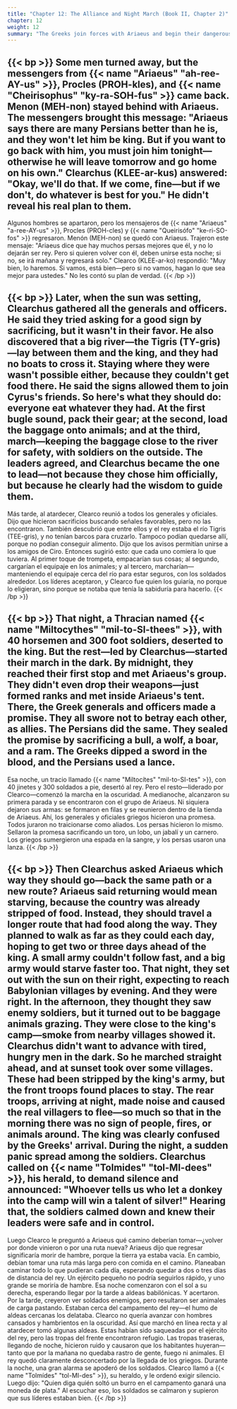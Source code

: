```yaml
---
title: "Chapter 12: The Alliance and Night March (Book II, Chapter 2)"
chapter: 12
weight: 12
summary: "The Greeks join forces with Ariaeus and begin their dangerous march through enemy territory."
---
```


{{< bp >}}
Some men turned away, but the messengers from {{< name "Ariaeus" "ah-ree-AY-us" >}}, Procles (PROH-kles), and {{< name "Cheirisophus" "ky-ra-SOH-fus" >}} came back. Menon (MEH-non) stayed behind with Ariaeus. The messengers brought this message: "Ariaeus says there are many Persians better than he is, and they won't let him be king. But if you want to go back with him, you must join him tonight—otherwise he will leave tomorrow and go home on his own." Clearchus (KLEE-ar-kus) answered: "Okay, we'll do that. If we come, fine—but if we don't, do whatever is best for you." He didn't reveal his real plan to them.
---
Algunos hombres se apartaron, pero los mensajeros de {{< name "Ariaeus" "a-ree-AY-us" >}}, Procles (PROH-cles) y {{< name "Queirisófo" "ke-ri-SO-fos" >}} regresaron. Menón (MEH-non) se quedó con Ariaeus. Trajeron este mensaje: "Ariaeus dice que hay muchos persas mejores que él, y no lo dejarán ser rey. Pero si quieren volver con él, deben unirse esta noche; si no, se irá mañana y regresará solo." Clearco (KLEE-ar-ko) respondió: "Muy bien, lo haremos. Si vamos, está bien—pero si no vamos, hagan lo que sea mejor para ustedes." No les contó su plan de verdad.
{{< /bp >}}

{{< bp >}}
Later, when the sun was setting, Clearchus gathered all the generals and officers. He said they tried asking for a good sign by sacrificing, but it wasn't in their favor. He also discovered that a big river—the Tigris (TY-gris)—lay between them and the king, and they had no boats to cross it. Staying where they were wasn't possible either, because they couldn't get food there. He said the signs allowed them to join Cyrus's friends. So here's what they should do: everyone eat whatever they had. At the first bugle sound, pack their gear; at the second, load the baggage onto animals; and at the third, march—keeping the baggage close to the river for safety, with soldiers on the outside. The leaders agreed, and Clearchus became the one to lead—not because they chose him officially, but because he clearly had the wisdom to guide them.
---
Más tarde, al atardecer, Clearco reunió a todos los generales y oficiales. Dijo que hicieron sacrificios buscando señales favorables, pero no las encontraron. También descubrió que entre ellos y el rey estaba el río Tigris (TEE-gris), y no tenían barcos para cruzarlo. Tampoco podían quedarse allí, porque no podían conseguir alimento. Dijo que los avisos permitían unirse a los amigos de Ciro. Entonces sugirió esto: que cada uno comiera lo que tuviera. Al primer toque de trompeta, empacarían sus cosas; al segundo, cargarían el equipaje en los animales; y al tercero, marcharían—manteniendo el equipaje cerca del río para estar seguros, con los soldados alrededor. Los líderes aceptaron, y Clearco fue quien los guiaría, no porque lo eligieran, sino porque se notaba que tenía la sabiduría para hacerlo.
{{< /bp >}}

{{< bp >}}
That night, a Thracian named {{< name "Miltocythes" "mil-to-SI-thees" >}}, with 40 horsemen and 300 foot soldiers, deserted to the king. But the rest—led by Clearchus—started their march in the dark. By midnight, they reached their first stop and met Ariaeus's group. They didn't even drop their weapons—just formed ranks and met inside Ariaeus's tent. There, the Greek generals and officers made a promise. They all swore not to betray each other, as allies. The Persians did the same. They sealed the promise by sacrificing a bull, a wolf, a boar, and a ram. The Greeks dipped a sword in the blood, and the Persians used a lance.
---
Esa noche, un tracio llamado {{< name "Miltocítes" "mil-to-SI-tes" >}}, con 40 jinetes y 300 soldados a pie, desertó al rey. Pero el resto—liderado por Clearco—comenzó la marcha en la oscuridad. A medianoche, alcanzaron su primera parada y se encontraron con el grupo de Ariaeus. Ni siquiera dejaron sus armas: se formaron en filas y se reunieron dentro de la tienda de Ariaeus. Ahí, los generales y oficiales griegos hicieron una promesa. Todos juraron no traicionarse como aliados. Los persas hicieron lo mismo. Sellaron la promesa sacrificando un toro, un lobo, un jabalí y un carnero. Los griegos sumergieron una espada en la sangre, y los persas usaron una lanza.
{{< /bp >}}

{{< bp >}}
Then Clearchus asked Ariaeus which way they should go—back the same path or a new route? Ariaeus said returning would mean starving, because the country was already stripped of food. Instead, they should travel a longer route that had food along the way. They planned to walk as far as they could each day, hoping to get two or three days ahead of the king. A small army couldn't follow fast, and a big army would starve faster too. That night, they set out with the sun on their right, expecting to reach Babylonian villages by evening. And they were right. In the afternoon, they thought they saw enemy soldiers, but it turned out to be baggage animals grazing. They were close to the king's camp—smoke from nearby villages showed it. Clearchus didn't want to advance with tired, hungry men in the dark. So he marched straight ahead, and at sunset took over some villages. These had been stripped by the king's army, but the front troops found places to stay. The rear troops, arriving at night, made noise and caused the real villagers to flee—so much so that in the morning there was no sign of people, fires, or animals around. The king was clearly confused by the Greeks' arrival. During the night, a sudden panic spread among the soldiers. Clearchus called on {{< name "Tolmides" "tol-MI-dees" >}}, his herald, to demand silence and announced: "Whoever tells us who let a donkey into the camp will win a talent of silver!" Hearing that, the soldiers calmed down and knew their leaders were safe and in control.
---
Luego Clearco le preguntó a Ariaeus qué camino deberían tomar—¿volver por donde vinieron o por una ruta nueva? Ariaeus dijo que regresar significaría morir de hambre, porque la tierra ya estaba vacía. En cambio, debían tomar una ruta más larga pero con comida en el camino. Planeaban caminar todo lo que pudieran cada día, esperando quedar a dos o tres días de distancia del rey. Un ejército pequeño no podría seguirlos rápido, y uno grande se moriría de hambre. Esa noche comenzaron con el sol a su derecha, esperando llegar por la tarde a aldeas babilónicas. Y acertaron. Por la tarde, creyeron ver soldados enemigos, pero resultaron ser animales de carga pastando. Estaban cerca del campamento del rey—el humo de aldeas cercanas los delataba. Clearco no quería avanzar con hombres cansados y hambrientos en la oscuridad. Así que marchó en línea recta y al atardecer tomó algunas aldeas. Estas habían sido saqueadas por el ejército del rey, pero las tropas del frente encontraron refugio. Las tropas traseras, llegando de noche, hicieron ruido y causaron que los habitantes huyeran—tanto que por la mañana no quedaba rastro de gente, fuego ni animales. El rey quedó claramente desconcertado por la llegada de los griegos. Durante la noche, una gran alarma se apoderó de los soldados. Clearco llamó a {{< name "Tolmídes" "tol-MI-des" >}}, su heraldo, y le ordenó exigir silencio. Luego dijo: "Quien diga quién soltó un burro en el campamento ganará una moneda de plata." Al escuchar eso, los soldados se calmaron y supieron que sus líderes estaban bien.
{{< /bp >}}
